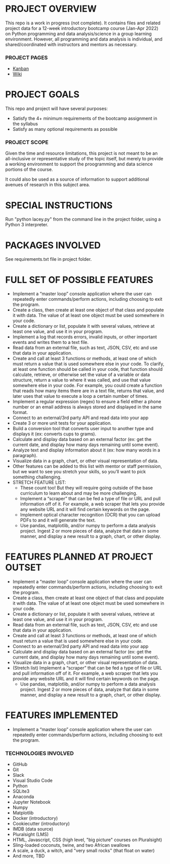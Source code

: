 # PROJECT OVERVIEW
This repo is a work in progress (not complete). It contains files and related project data for a 12-week introductory bootcamp course (Jan-Apr 2022) on Python programming and data analysis/science in a group learning environment. However, all programming and data analysis is individual, and shared/coordinated with instructors and mentors as necessary.

### PROJECT PAGES
- [Kanban](https://github.com/hellums/Hallmark-Rom-Com/projects/1)
- [Wiki](https://github.com/hellums/Hallmark-Rom-Com/wiki)

# PROJECT GOALS
This repo and project will have several purposes:
- Satisfy the 4+ minimum requirements of the bootcamp assignment in the syllabus
- Satisfy as many optional requirements as possible

### PROJECT SCOPE
Given the time and resource limitations, this project is not meant to be an all-inclusive or representative study of the topic itself, but merely to provide a working environment to support the proogramming and data science portions of the course. 

It could also be used as a source of information to support additional avenues of research in this subject area. 
# SPECIAL INSTRUCTIONS
Run "python lacey.py" from the command line in the project folder, using a Python 3 interpreter.

# PACKAGES INVOLVED
See requirements.txt file in project folder.

# FULL SET OF POSSIBLE FEATURES
- Implement a “master loop” console application where the user can repeatedly enter commands/perform actions, including choosing to exit the program.
- Create a class, then create at least one object of that class and populate it with data. The value of at least one object must be used somewhere in your code.
- Create a dictionary or list, populate it with several values, retrieve at least one value, and use it in your program.
- Implement a log that records errors, invalid inputs, or other important events and writes them to a text file.
- Read data from an external file, such as text, JSON, CSV, etc and use that data in your application.
- Create and call at least 3 functions or methods, at least one of which must return a value that is used somewhere else in your code. To clarify, at least one function should be called in your code, that function should calculate, retrieve, or otherwise set the value of a variable or data structure, return a value to where it was called, and use that value somewhere else in your code. For example, you could create a function that reads how many items there are in a text file, returns that value, and later uses that value to execute a loop a certain number of times.
- Implement a regular expression (regex) to ensure a field either a phone number or an email address is always stored and displayed in the same format.
- Connect to an external/3rd party API and read data into your app
- Create 3 or more unit tests for your application.
- Build a conversion tool that converts user input to another type and displays it (ex: converts cups to grams).
- Calculate and display data based on an external factor (ex: get the current date, and display how many days remaining until some event).
- Analyze text and display information about it (ex: how many words in a paragraph).
- Visualize data in a graph, chart, or other visual representation of data.
- Other features can be added to this list with mentor or staff permission, but we want to see you stretch your skills, so you’ll want to pick something challenging.
- STRETCH FEATURE LIST:
  - These count too! But they will require going outside of the base curriculum to learn about and may be more challenging.
  - Implement a “scraper” that can be fed a type of file or URL and pull information off of it. For example, a web scraper that lets you provide any website URL and it will find certain keywords on the page.
  - Implement optical character recognition (OCR) that you can upload PDFs to and it will generate the text.
  - Use pandas, matplotlib, and/or numpy to perform a data analysis project. Ingest 2 or more pieces of data, analyze that data in some manner, and display a new result to a graph, chart, or other display.

# FEATURES PLANNED AT PROJECT OUTSET
- Implement a “master loop” console application where the user can repeatedly enter commands/perform actions, including choosing to exit the program.
- Create a class, then create at least one object of that class and populate it with data. The value of at least one object must be used somewhere in your code.
- Create a dictionary or list, populate it with several values, retrieve at least one value, and use it in your program.
- Read data from an external file, such as text, JSON, CSV, etc and use that data in your application.
- Create and call at least 3 functions or methods, at least one of which must return a value that is used somewhere else in your code.
- Connect to an external/3rd party API and read data into your app
- Calculate and display data based on an external factor (ex: get the current date, and display how many days remaining until some event).
- Visualize data in a graph, chart, or other visual representation of data.
- (Stretch list) Implement a “scraper” that can be fed a type of file or URL and pull information off of it. For example, a web scraper that lets you provide any website URL and it will find certain keywords on the page.
  - Use pandas, matplotlib, and/or numpy to perform a data analysis project. Ingest 2 or more pieces of data, analyze that data in some manner, and display a new result to a graph, chart, or other display.

# FEATURES IMPLEMENTED
- Implement a “master loop” console application where the user can repeatedly enter commands/perform actions, including choosing to exit the program.

### TECHNOLOGIES INVOLVED
- GitHub
- Git
- Slack
- Visual Studio Code
- Python
- SQLite3 
- Anaconda
- Jupyter Notebook
- Numpy
- Matplotlib 
- Docker (introductory)
- Cookiecutter (introductory)
- IMDB (data source)
- Pluralsight (LMS)
- HTML, Javascript, CSS (high level, "big picture" courses on Pluralsight)
- Sling-loaded coconuts, twine, and two African swallows
- A scale, a duck, a witch, and "very small rocks" (that float on water)
- And more, TBD
